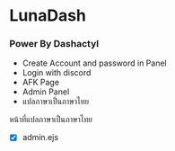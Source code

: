 # LunaDash
### Power By Dashactyl


 - Create Account and password in Panel
 - Login with discord
 - AFK Page
 - Admin Panel
 - แปลภาษาเป็นภาษาไทย
 
หน้าที่แปลภาษาเป็นภาษาไทย
- [x] admin.ejs
